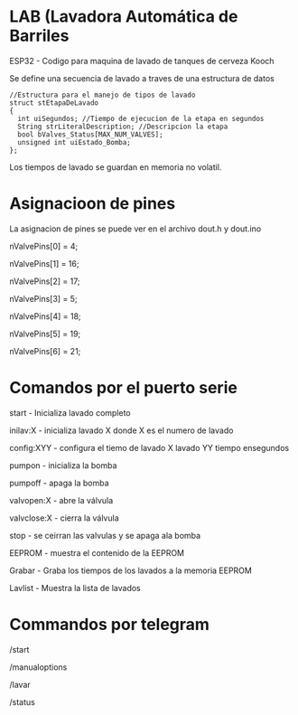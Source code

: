 # LAB (Lavadora Automática de Barriles
ESP32 - Codigo para maquina de lavado de tanques de cerveza Kooch

Se define una secuencia de lavado a traves de una estructura de datos

```
//Estructura para el manejo de tipos de lavado
struct stEtapaDeLavado
{
  int uiSegundos; //Tiempo de ejecucion de la etapa en segundos
  String strLiteralDescription; //Descripcion la etapa
  bool bValves_Status[MAX_NUM_VALVES];
  unsigned int uiEstado_Bomba;
};
```

Los tiempos de lavado se guardan en memoria no volatil.

# Asignacioon de pines
La asignacion de pines se puede ver en el archivo dout.h y dout.ino

  nValvePins[0] = 4;

  nValvePins[1] = 16;

  nValvePins[2] = 17;

  nValvePins[3] = 5;

  nValvePins[4] = 18;

  nValvePins[5] = 19;

  nValvePins[6] = 21;

# Comandos por el puerto serie

start - Inicializa lavado completo

inilav:X - inicializa lavado X donde X es el numero de lavado 

config:XYY - configura el tiemo de lavado X lavado YY tiempo ensegundos

pumpon - inicializa la bomba

pumpoff - apaga la bomba

valvopen:X - abre la válvula

valvclose:X - cierra la válvula

stop - se ceirran las valvulas y se apaga ala bomba

EEPROM - muestra el contenido de la EEPROM

Grabar - Graba los tiempos de los lavados a la memoria EEPROM

Lavlist - Muestra la lista de lavados

# Commandos por telegram

/start

/manualoptions

/lavar

/status
